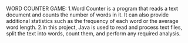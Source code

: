 WORD COUNTER GAME:
1.Word Counter is a program that reads a text document
and counts the number of words in it. It can also provide
additional statistics such as the frequency of each word or
the average word length.
2.In this project, Java is used to read and process text files,
split the text into words, count them, and perform any
required analysis.
